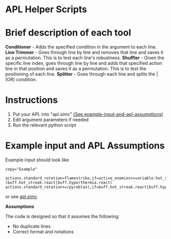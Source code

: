 # APL Helper Scripts

# Brief description of each tool
**Conditioner** - Adds the specified condition in the argument to each line.
**Line Trimmer** - Goes through line by line and removes that line and saves it as a permutation. This is to test each line's robustness.
**Shuffler** - Given the specific line index, goes through line by line and adds that specified action line in that position and saves it as a permutation. This is to test the positioning of each line.
**Splitter** - Goes through each line and splits the | (OR) condition.

# Instructions
1. Put your APL into "apl.simc" [(See example-input-and-apl-assumptions)](#example-input-and-apl-assumptions)
2. Edit argument parameters if needed
3. Run the relevant python script

# Example input and APL Assumptions
Example input should look like 
```
copy="Example"

actions.standard_rotation=flamestrike,if=active_enemies>=variable.hot_streak_flamestrike&(buff.hot_streak.react|buff.hyperthermia.react)
actions.standard_rotation+=/pyroblast,if=buff.hot_streak.react|buff.hyperthermia.react
```
or see [apl.simc](https://github.com/Verververver/APL_Helper_Scripts/blob/main/apl.simc)

**Assumptions**

The code is designed so that it assumes the following:
 - No duplicate lines
 - Correct format and notations



